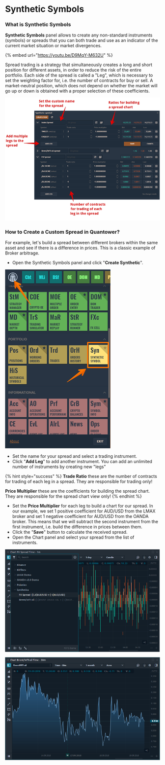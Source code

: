 # Synthetic Symbols

### What is Synthetic Symbols

**Synthetic Symbols** panel allows to create any non-standard instruments \(symbols\) or spreads that you can both trade and use as an indicator of the current market situation or market divergences.

{% embed url="https://youtu.be/D9MqY-M632U" %}

Spread trading is a strategy that simultaneously creates a long and short position for different assets, in order to reduce the risk of the entire portfolio. Each side of the spread is called a "Leg", which is necessary to set the weighting factor for, i.e. the number of contracts for buy or sell. A market-neutral position, which does not depend on whether the market will go up or down is obtained with a proper selection of these coefficients.

![General view of Synthetic Symbols in Quantower platform](../.gitbook/assets/synthetic-symbol-2021-06-21-18.53.16.png)

### How to Create a Custom Spread in Quantower?

For example, let's build a spread between different brokers within the same asset and see if there is a difference in prices. This is a classic example of Broker arbitrage.

* Open the Synthetic Symbols panel and click "**Create Synthetic**".

![](../.gitbook/assets/image%20%28245%29.png)

* Set the name for your spread and select a trading instrument.
* Click "**Add Leg**" to add another instrument. You can add an unlimited number of instruments by creating new "legs"

{% hint style="success" %}
**Trade Ratio** these are the number of contracts for trading of each leg in a spread. They are responsible for trading only!

**Price Multiplier** these are the coefficients for building the spread chart. They are responsible for the spread chart view only!
{% endhint %}

* Set the **Price Multiplier** for each leg to build a chart for our spread.  In our example, we set 1 positive coefficient for AUD/USD from the LMAX broker and set 1 negative coefficient for AUD/USD from the OANDA broker. This means that we will subtract the second instrument from the first instrument, i.e. build the difference in prices between them.
* Click the "**Save**" button to calculate the received spread.
* Open the Chart panel and select your spread from the list of instruments.

![Spread between different brokers within the same asset &#x2014; AUD/USD](../.gitbook/assets/synthetic-chart-of-aud_usd-beetwen-two-brokers.png)

![Spread between WTI and Brent Crude Oil](../.gitbook/assets/spread-between-wti-and-brent-crude-oil.png)

